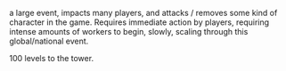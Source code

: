 a large event, impacts many players, and attacks / removes some kind of character in the game. Requires immediate action by players, requiring intense amounts of workers to begin, slowly, scaling through this global/national event.

100 levels to the tower.